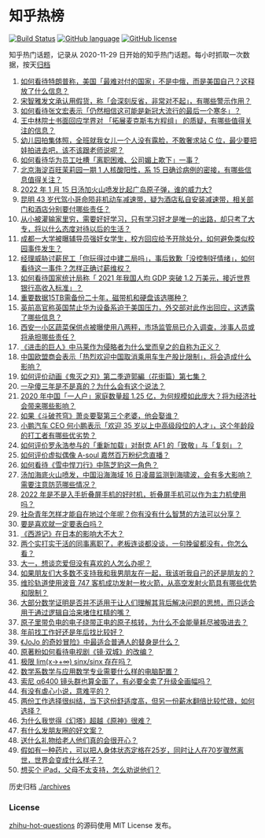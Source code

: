 # 知乎热榜
[![Build Status](https://github.com/ToWeLong/zhihu-hot-questions/workflows/CI/badge.svg)](https://github.com/ToWeLong/zhihu-hot-questions/actions)
[![GitHub language](https://img.shields.io/badge/language-golang-orange.svg)](https://golang.org/)
[![GitHub license](https://img.shields.io/github/license/ToWeLong/zhihu-hot-questions)](https://github.com/ToWeLong/zhihu-hot-questions/blob/main/LICENSE)

知乎热门话题，记录从 2020-11-29 日开始的知乎热门话题。每小时抓取一次数据，按天[归档](./archives)

<!-- BEGIN -->

1. [如何看待特朗普称，美国「最难对付的国家」不是中俄，而是美国自己？这释放了什么信息？](https://www.zhihu.com/question/512041228)
1. [宋智雅发文承认用假货，称「会深刻反省，非常对不起」，有哪些警示作用？](https://www.zhihu.com/question/512035336)
1. [如何看待张文宏表示「仍然相信这可能是新冠大流行的最后一个寒冬」？](https://www.zhihu.com/question/511782819)
1. [王中林院士书面回应学界对 「拓展麦克斯韦方程组」 的质疑，有哪些值得关注的信息？](https://www.zhihu.com/question/512031340)
1. [幼儿园拍集体照，全班就我女儿一个人没有露脸，不敢奢求站 C 位，最少要把娃拍进去吧，该不该跟老师说呢？](https://www.zhihu.com/question/511054634)
1. [如何看待华为员工吐槽「离职困难、公司媚上欺下」一事？](https://www.zhihu.com/question/511038722)
1. [北京海淀百旺茉莉园一期 1 人核酸阳性，系 15 日确诊病例的密接，有哪些信息值得关注？](https://www.zhihu.com/question/512112641)
1. [2022 年 1 月 15 日汤加火山喷发比起广岛原子弹，谁的威力大?](https://www.zhihu.com/question/511786643)
1. [昆明 43 岁代驾小哥命陨非机动车减速带，疑为酒店私自安装减速带，相关部门和酒店分别要付哪些责任？](https://www.zhihu.com/question/511945221)
1. [从小被灌输家里穷，需要好好学习，只有学习好才是唯一的出路，却只考了大专，将以什么态度对待以后的生活？](https://www.zhihu.com/question/512005199)
1. [成都一大学被曝辅导员强奸女学生，校方回应给予开除处分，如何避免类似校园事件发生？](https://www.zhihu.com/question/511947211)
1. [经理威胁讨薪民工「你玩得过中建二局吗」，事后致歉「没控制好情绪」，如何看待这一事件？怎样正确讨薪维权？](https://www.zhihu.com/question/512001926)
1. [如何看待国家统计局称「 2021 年我国人均 GDP 突破 1.2 万美元，接近世界银行高收入标准」？](https://www.zhihu.com/question/511956543)
1. [重要数据15TB需备份二十年，磁带机和硬盘该选哪种？](https://www.zhihu.com/question/511107495)
1. [英前高官称英国禁止华为设备系迫于美国压力，外交部对此作出回应，这透露了哪些信息？](https://www.zhihu.com/question/511410441)
1. [西安一小区蔬菜保供点被曝使用八两秤，市场监管局已介入调查，涉事人员或将承担哪些责任？](https://www.zhihu.com/question/511987213)
1. [《进击的巨人》中马莱作为侵略者为什么堂而皇之的自称为正义？](https://www.zhihu.com/question/511498160)
1. [中国欧盟商会表示「热烈欢迎中国取消乘用车生产股比限制」，将会造成什么影响？](https://www.zhihu.com/question/511217620)
1. [如何评价动画《鬼灭之刃》第二季遊郭編（花街篇）第七集？](https://www.zhihu.com/question/511534790)
1. [一孕傻三年是不是真的？为什么会有这个说法？](https://www.zhihu.com/question/504873985)
1. [2020 年中国「一人户」家庭数量超 1.25 亿，为何规模如此庞大？将为经济社会带来哪些影响？](https://www.zhihu.com/question/511539730)
1. [如果《斗破苍穹》萧炎要娶第三个老婆，他会娶谁？](https://www.zhihu.com/question/511603712)
1. [小鹏汽车 CEO 何小鹏表示「欢迎 35 岁以上中高级段位的人才」，这个年龄段的打工者有哪些优劣势？](https://www.zhihu.com/question/511939082)
1. [如何评价罗永浩参与的「重新加载」对耐克 AF1 的「致敬」与「复刻」？](https://www.zhihu.com/question/511651105)
1. [如何评价虚拟偶像 A-soul 嘉然百万粉纪念直播？](https://www.zhihu.com/question/511711670)
1. [如何看待《雪中悍刀行》中陈芝豹这一角色？](https://www.zhihu.com/question/317495748)
1. [汤加海底火山喷发，中国沿海海域 16 日凌晨监测到海啸波，会有多大影响？需要注意防范哪些情况？](https://www.zhihu.com/question/511802750)
1. [2022 年是不是入手折叠屏手机的好时机，折叠屏手机可以作为主力机使用吗？](https://www.zhihu.com/question/511480281)
1. [社杂青年怎样才能自在地过个年呢？你有没有什么智慧的方法可以分享？](https://www.zhihu.com/question/511519566)
1. [要是喜欢就一定要表白吗？](https://www.zhihu.com/question/511524215)
1. [《西游记》在日本的影响大不大？](https://www.zhihu.com/question/21648649)
1. [两个实打实干活的同事离职了，老板连谈都没谈，一句挽留都没有，你怎么看？](https://www.zhihu.com/question/415313450)
1. [大一，想谈恋爱但没有喜欢的人怎么办呢？](https://www.zhihu.com/question/511990537)
1. [如果朋友们大多数不支持我和我男朋友在一起，我该听我自己的还是朋友的？](https://www.zhihu.com/question/512088661)
1. [维珍轨道使用波音 747 客机成功发射一枚火箭，从高空发射火箭具有哪些优势和限制？](https://www.zhihu.com/question/511173996)
1. [大部分数学证明是否并不适用于让人们理解其背后解决问题的思想，而只适合用于通过逻辑自洽来堵住杠精的嘴？](https://www.zhihu.com/question/511597421)
1. [原子里带负电的电子绕带正电的原子核转，为什么不会能量耗尽被吸进去？](https://www.zhihu.com/question/454386278)
1. [年前找工作好还是年后找比较好？](https://www.zhihu.com/question/510199385)
1. [《JoJo 的奇妙冒险》中最适合普通人的替身是什么？](https://www.zhihu.com/question/505361427)
1. [原著粉如何看待电视剧《镜·双城》的改编？](https://www.zhihu.com/question/511857014)
1. [极限 lim(x→+∞) sinx/sinx 存在吗？](https://www.zhihu.com/question/511411633)
1. [数学系数学与应用数学专业需要什么样的电脑配置？](https://www.zhihu.com/question/510787253)
1. [索尼 α6400 镜头群也算全面了，有必要全卖了升级全画幅吗？](https://www.zhihu.com/question/511511657)
1. [有没有虐心小说，意难平的？](https://www.zhihu.com/question/509316153)
1. [两份工作选择很纠结，当下这份舒适度高，但另一份薪水翻倍比较忙碌，如何选择？](https://www.zhihu.com/question/511912012)
1. [为什么我觉得《幻塔》超越《原神》很难？](https://www.zhihu.com/question/498284082)
1. [有什么发朋友圈的好文案？](https://www.zhihu.com/question/507054145)
1. [送什么礼物给老人他们真的会很开心？](https://www.zhihu.com/question/28183998)
1. [假如有一种药片，可以把人身体状态定格在25岁，同时让人在70岁骤然离世，世界会变成什么样子？](https://www.zhihu.com/question/511995224)
1. [想买个 iPad，父母不太支持，怎么劝说他们？](https://www.zhihu.com/question/511443791)

<!-- END -->

历史归档 [./archives](./archives)


### License
[zhihu-hot-questions](https://github.com/towelong/zhihu-hot-questions) 的源码使用 MIT License 发布。